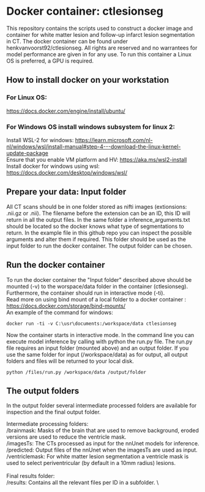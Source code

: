 # Docker container: ctlesionseg
This repository contains the scripts used to construct a docker image and container for white matter lesion and follow-up infarct lesion segmentation in CT. The docker container can be found under henkvanvoorst92/ctlesionseg. All rights are reserved and no warrantees for model performance are given in for any use. To run this container a Linux OS is preferred, a GPU is required.

## How to install docker on your workstation
### For Linux OS:
https://docs.docker.com/engine/install/ubuntu/

### For Windows OS install windows subsystem for linux 2: 
Install WSL-2 for windows: https://learn.microsoft.com/nl-nl/windows/wsl/install-manual#step-4---download-the-linux-kernel-update-package
\
Ensure that you enable VM platform and HV: https://aka.ms/wsl2-install
\
Install docker for windows using wsl: https://docs.docker.com/desktop/windows/wsl/

## Prepare your data: Input folder
All CT scans should be in one folder stored as nifti images (extionsions: .nii.gz or .nii). The filename before the extension can be an ID, this ID will return in all the output files. In the same folder a inference_arguments.txt should be located so the docker knows what type of segmentations to return. In the example file in this github repo you can inspect the possible arguments and alter them if required. This folder should be used as the input folder to run the docker container. The output folder can be chosen.

## Run the docker container
To run the docker container the "Input folder" described above should be mounted (-v) to the worspace/data folder in the container (ctlesionseg). Furthermore, the container should run in interactive mode (-ti). 
\
Read more on using bind mount of a local folder to a docker container :  https://docs.docker.com/storage/bind-mounts/
\
An example of the command for windows:

```
docker run -ti -v C:\usr\documents:/workspace/data ctlesionseg
```

Now the container starts in interactive mode. In the command line you can execute model inference by calling with python the run.py file. The run.py file requires an input folder (mounted above) and an output folder. If you use the same folder for input (/workspace/data) as for output, all output folders and files will be returned to your local disk.

```
python /files/run.py /workspace/data /output/folder
```

## The output folders
In the output folder several intermediate processed folders are available for inspection and the final output folder. 

Intermediate processing folders:\
/brainmask: Masks of the brain that are used to remove background, eroded versions are used to reduce the ventricle mask.\
/imagesTs: The CTs processed as input for the nnUnet models for inference.\
/predicted: Output files of the nnUnet when the imagesTs are used as input.\
/ventriclemask: For white matter lesion segmentation a ventricle mask is used to select periventricular (by default in a 10mm radius) lesions.\
\
Final results folder:\
/results: Contains all the relevant files per ID in a subfolder. \



